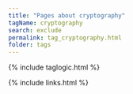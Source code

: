 ```yaml
---
title: "Pages about cryptography"
tagName: cryptography
search: exclude
permalink: tag_cryptography.html
folder: tags
---
```

{% include taglogic.html %}

{% include links.html %}
